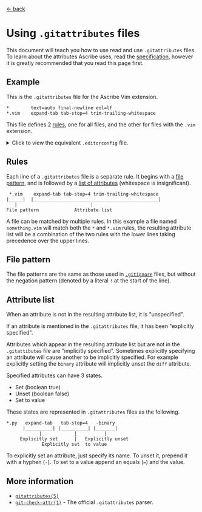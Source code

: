 <title>Using .gitattributes files</title>

[← back](../)

# Using `.gitattributes` files

This document will teach you how to use read and use `.gitattributes` files. To
learn about the attributes Ascribe uses, read the
[specification](../specification), however it is greatly recommended that you
read this page first.

## Example

This is the `.gitattributes` file for the Ascribe Vim extension.

```
*        text=auto final-newline eol=lf
*.vim    expand-tab tab-stop=4 trim-trailing-whitespace
```

This file defines 2 [rules](#rules), one for all files, and the other for files
with the `.vim` extension.

<details>
<summary>Click to view the equivalent <code>.editorconfig</code> file.</summary>

```
root = true

[*]
end_of_line = lf
insert_final_newline = true

[*.vim]
indent_style = space
indent_size = 4
trim_trailing_whitespace = true
```

</details>

## Rules

Each line of a `.gitattributes` file is a separate rule. It begins with a [file
pattern](#file-pattern), and is followed by a [list of
attributes](#attribute-list) (whitespace is insignificant).

```
 *.vim    expand-tab tab-stop=4 trim-trailing-whitespace
|_____|  |______________________________________________|
   |                           |
File pattern             Attribute list
```

A file can be matched by multiple rules. In this example a file named
`something.vim` will match both the `*` and `*.vim` rules, the resulting
attribute list will be a combination of the two rules with the lower lines
taking precedence over the upper lines.

## File pattern

The file patterns are the same as those used in
[`.gitignore`](https://www.git-scm.com/docs/gitignore#_pattern_format) files,
but without the negation pattern (denoted by a literal `!` at the start of the
line).

## Attribute list

When an attribute is not in the resulting attribute list, it is "unspecified".

If an attribute is mentioned in the `.gitattributes` file, it has been
"explicitly specified".

Attributes which appear in the resulting attribute list but are not in the
`.gitattibutes` file are "implicitly specified". Sometimes explicitly
specifying an attribute will cause another to be implicitly specified. For
example explicitly setting the `binary` attribute will implicitly unset the
`diff` attribute.

Specified attributes can have 3 states.

- Set (boolean true)
- Unset (boolean false)
- Set to value

These states are represented in `.gitattributes` files as the following.

```
*.py   expand-tab   tab-stop=4   -binary
      |__________| |__________| |_______|
            |            |          |
     Explicitly set      |   Explicitly unset
             Explicitly set  to value
```

To explicitly set an attribute, just specify its name. To unset it, prepend it
with a hyphen (`-`). To set to a value append an equals (`=`) and the value.

## More information

- [`gitattributes(5)`](https://www.git-scm.com/docs/gitattributes)
- [`git-check-attr(1)`](https://www.git-scm.com/docs/git-check-attr) - The official `.gitattributes` parser.
